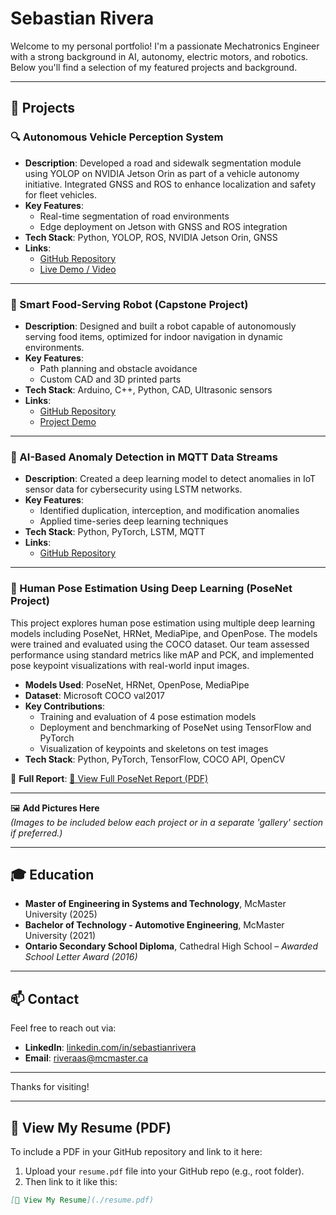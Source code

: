 # Sebastian Rivera

Welcome to my personal portfolio! I'm a passionate Mechatronics Engineer with a strong background in AI, autonomy, electric motors, and robotics. Below you'll find a selection of my featured projects and background.

---

## 🚀 Projects

### 🔍 Autonomous Vehicle Perception System
- **Description**: Developed a road and sidewalk segmentation module using YOLOP on NVIDIA Jetson Orin as part of a vehicle autonomy initiative. Integrated GNSS and ROS to enhance localization and safety for fleet vehicles.
- **Key Features**:
  - Real-time segmentation of road environments
  - Edge deployment on Jetson with GNSS and ROS integration
- **Tech Stack**: Python, YOLOP, ROS, NVIDIA Jetson Orin, GNSS
- **Links**:
  - [GitHub Repository](#)
  - [Live Demo / Video](#)

---

### 🤖 Smart Food-Serving Robot (Capstone Project)
- **Description**: Designed and built a robot capable of autonomously serving food items, optimized for indoor navigation in dynamic environments.
- **Key Features**:
  - Path planning and obstacle avoidance
  - Custom CAD and 3D printed parts
- **Tech Stack**: Arduino, C++, Python, CAD, Ultrasonic sensors
- **Links**:
  - [GitHub Repository](#)
  - [Project Demo](#)

---

### 🧠 AI-Based Anomaly Detection in MQTT Data Streams
- **Description**: Created a deep learning model to detect anomalies in IoT sensor data for cybersecurity using LSTM networks.
- **Key Features**:
  - Identified duplication, interception, and modification anomalies
  - Applied time-series deep learning techniques
- **Tech Stack**: Python, PyTorch, LSTM, MQTT
- **Links**:
  - [GitHub Repository](#)

---

### 📄 Human Pose Estimation Using Deep Learning (PoseNet Project)

This project explores human pose estimation using multiple deep learning models including PoseNet, HRNet, MediaPipe, and OpenPose. The models were trained and evaluated using the COCO dataset. Our team assessed performance using standard metrics like mAP and PCK, and implemented pose keypoint visualizations with real-world input images.

- **Models Used**: PoseNet, HRNet, OpenPose, MediaPipe
- **Dataset**: Microsoft COCO val2017
- **Key Contributions**:
  - Training and evaluation of 4 pose estimation models
  - Deployment and benchmarking of PoseNet using TensorFlow and PyTorch
  - Visualization of keypoints and skeletons on test images
- **Tech Stack**: Python, PyTorch, TensorFlow, COCO API, OpenCV

📘 **Full Report**: [📄 View Full PoseNet Report (PDF)](https://github.com/sebastianriveraportfolio/sebastianriveraportfolio/raw/main/SEP740_Project_Report)



---

🖼️ **Add Pictures Here**  
*(Images to be included below each project or in a separate 'gallery' section if preferred.)*

---

## 🎓 Education

- **Master of Engineering in Systems and Technology**, McMaster University (2025)  
- **Bachelor of Technology - Automotive Engineering**, McMaster University (2021)  
- **Ontario Secondary School Diploma**, Cathedral High School – *Awarded School Letter Award (2016)*

---

## 📫 Contact

Feel free to reach out via:

- **LinkedIn**: [linkedin.com/in/sebastianrivera](https://www.linkedin.com/in/sebastianrivera)
- **Email**: [riveraas@mcmaster.ca](mailto:riveraas@mcmaster.ca)

---

Thanks for visiting!

---

## 📄 View My Resume (PDF)

To include a PDF in your GitHub repository and link to it here:

1. Upload your `resume.pdf` file into your GitHub repo (e.g., root folder).
2. Then link to it like this:

```markdown
[📄 View My Resume](./resume.pdf)
